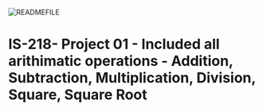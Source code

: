 ![READMEFILE](https://user-images.githubusercontent.com/78096329/123568750-f923c480-d792-11eb-8f94-8c874043e6ba.PNG)

# IS-218- Project 01 - Included all arithimatic operations - Addition, Subtraction, Multiplication, Division, Square, Square Root  

